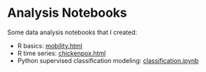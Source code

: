 # Analysis Notebooks

Some data analysis notebooks that I created:
- R basics: [mobility.html](https://htmlpreview.github.io/?https://github.com/mingjie0508/Analysis_Notebooks/master/rmd/mobility.html)
- R time series: [chickenpox.html](https://htmlpreview.github.io/?https://github.com/mingjie0508/Analysis_Notebooks/master/rmd/chickenpox.html)
- Python supervised classification modeling: [classification.ipynb](ipynb/classification.ipynb)
